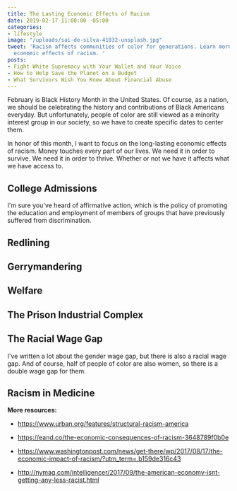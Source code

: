 ```yaml
---
title: The Lasting Economic Effects of Racism
date: 2019-02-17 11:00:00 -05:00
categories:
- lifestyle
image: "/uploads/sai-de-silva-41032-unsplash.jpg"
tweet: 'Racism affects communities of color for generations. Learn more about the
  economic effects of racism. '
posts:
- Fight White Supremacy with Your Wallet and Your Voice
- How to Help Save the Planet on a Budget
- What Survivors Wish You Knew About Financial Abuse
---
```


February is Black History Month in the United States. Of course, as a nation, we should be celebrating the history and contributions of Black Americans everyday. But unfortunately, people of color are still viewed as a minority interest group in our society, so we have to create specific dates to center them. 

In honor of this month, I want to focus on the long-lasting economic effects of racism. Money touches every part of our lives. We need it in order to survive. We need it in order to thrive. Whether or not we have it affects what we have access to. 

## College Admissions

I'm sure you've heard of affirmative action, which is the policy of promoting the education and employment of members of groups that have previously suffered from discrimination. 

## Redlining

## Gerrymandering

## Welfare

## The Prison Industrial Complex

## The Racial Wage Gap

I've written a lot about the gender wage gap, but there is also a racial wage gap. And of course, half of people of color are also women, so there is a double wage gap for them. 

## Racism in Medicine

**More resources:**

* https://www.urban.org/features/structural-racism-america

* https://eand.co/the-economic-consequences-of-racism-3648789f0b0e

* https://www.washingtonpost.com/news/get-there/wp/2017/08/17/the-economic-impact-of-racism/?utm_term=.b159de316c43

* http://nymag.com/intelligencer/2017/09/the-american-economy-isnt-getting-any-less-racist.html
